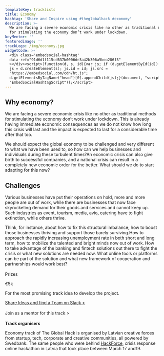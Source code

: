 ```yaml
---
templateKey: tracklists
title: Economy
hashtag: 'Share and Inspire using #theglobalhack #economy'
description: >-
  We are facing a severe economic crisis like no other as traditional methods
  for stimulating the economy don’t work under lockdown.
keyMentor: ''
featuredimage: ''
trackLogo: /img/economy.jpg
widgetCode: >-
  <div class='embedsocial-hashtag'
  data-ref="91d6d1f115cd637b0006de3a42b306a5bea286f3"
  ></div><script>(function(d, s, id){var js; if (d.getElementById(id)) {return;}
  js = d.createElement(s); js.id = id; js.src =
  "https://embedsocial.com/cdn/ht.js";
  d.getElementsByTagName("head")[0].appendChild(js);}(document, "script",
  "EmbedSocialHashtagScript"));</script>
---
```

## Why economy?

We are facing a severe economic crisis like no other as traditional methods for stimulating the economy don’t work under lockdown. This is already having immediate economic consequences as we do not know how long this crisis will last and the impact is expected to last for a considerable time after that too.

We should expect the global economy to be challenged and very different to what we have been used to, so how can we help businesses and individuals during these turbulent times?An economic crisis can also give birth to successful companies, and a national crisis can result in a completely new economic order for the better. What should we do to start adapting for this now?

## Challenges

Various businesses have put their operations on hold, more and more people are out of work, while there are businesses that now face skyrocketing demand for their goods and services and cannot keep up. Such industries as event, tourism, media, avio, catering have to fight extinction, while others thrive.

Think, for instance, about how to fix this structural imbalance, how to boost those businesses thriving and support those barely surviving.How to approach the rapidly increasing unemployment rate in both short and long term, how to mobilize the talented and bright minds now out of work. How to take advantage of the banking and fintech solutions out there to fight the crisis or what new solutions are needed now. What online tools or platforms can be part of the solution and what new framework of cooperation and partnerships would work best?\
\
Prizes

€5k

For the most promising track idea to develop the project.

[Share Ideas and find a Team on Slack >](https://join.slack.com/t/theglobalhack/shared_invite/zt-cuprrpvm-_JnVgAFazJxFmr4Tc0dZXw)\
\
Join as a mentor for this track >\
\
**Track organisers**

Economy track of The Global Hack is organised by Latvian creative forces from startup, tech, corporate and creative communities, all powered by Swedbank. The same people who were behind [HackForce](https://www.facebook.com/events/611058086114849/), crisis response online hackathon in Latvia that took place between March 17 and19.